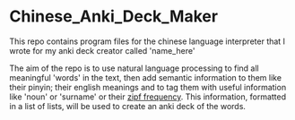 # Chinese_Anki_Deck_Maker

This repo contains program files for the chinese language interpreter that I wrote for my
anki deck creator called 'name_here'

The aim of the repo is to use natural language processing to find all meaningful 'words'
in the text, then add semantic information to them like their pinyin; their english meanings
and to tag them with useful information like 'noun' or 'surname' or their 
[zipf frequency](https://en.wikipedia.org/wiki/Zipf%27s_law).
This information, formatted in a list of lists, will be used to create an anki deck of the
words.
